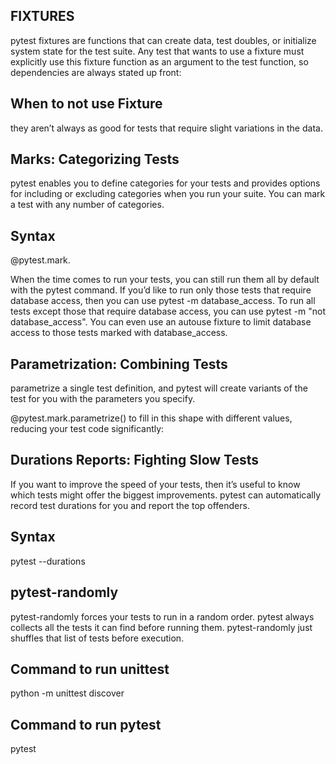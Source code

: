 ## FIXTURES
 pytest fixtures are functions that can create data, test doubles, or initialize system state for the test suite. Any test that wants to use a fixture must explicitly use this fixture function as an argument to the test function, so dependencies are always stated up front:

## When to not use Fixture
 they aren’t always as good for tests that require slight variations in the data.

## Marks: Categorizing Tests
  pytest enables you to define categories for your tests and provides options for including or excluding categories when you run your suite. You can mark a test with any number of categories.

## Syntax
  @pytest.mark.<name you want to provide>

  When the time comes to run your tests, you can still run them all by default with the pytest command. If you’d like to run only those tests that require database access, then you can use pytest -m database_access. To run all tests except those that require database access, you can use pytest -m "not database_access". You can even use an autouse fixture to limit database access to those tests marked with database_access.

## Parametrization: Combining Tests
  parametrize a single test definition, and pytest will create variants of the test for you with the parameters you specify.

  @pytest.mark.parametrize() to fill in this shape with different values, reducing your test code significantly:

## Durations Reports: Fighting Slow Tests
  If you want to improve the speed of your tests, then it’s useful to know which tests might offer the biggest improvements. pytest can automatically record test durations for you and report the top offenders.

## Syntax
   pytest --durations

## pytest-randomly
  pytest-randomly forces your tests to run in a random order. pytest always collects all the tests it can find before running them. pytest-randomly just shuffles that list of tests before execution.
  
## Command to run unittest 
 python -m unittest discover

## Command to run pytest
 pytest